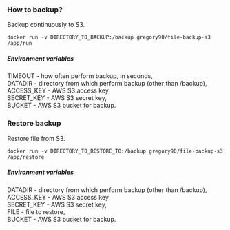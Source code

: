 ### How to backup?
Backup continuously to S3.

```
docker run -v DIRECTORY_TO_BACKUP:/backup gregory90/file-backup-s3 /app/run
```

##### Environment variables
TIMEOUT - how often perform backup, in seconds,  
DATADIR - directory from which perform backup (other than /backup),  
ACCESS_KEY - AWS S3 access key,  
SECRET_KEY - AWS S3 secret key,  
BUCKET - AWS S3 bucket for backup.  

### Restore backup
Restore file from S3.

```
docker run -v DIRECTORY_TO_RESTORE_TO:/backup gregory90/file-backup-s3 /app/restore
```

##### Environment variables
DATADIR - directory from which perform backup (other than /backup),  
ACCESS_KEY - AWS S3 access key,  
SECRET_KEY - AWS S3 secret key,  
FILE - file to restore,  
BUCKET - AWS S3 bucket for backup.
